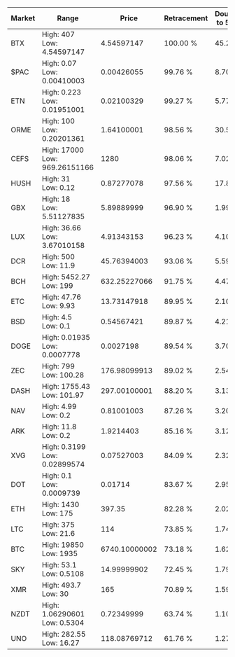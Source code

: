 | Market | Range | Price| Retracement | Doubles to 50% |
| --- | --- | --- | --- | --- |
| BTX | High: 407<br />Low: 4.54597147 | 4.54597147 | 100.00 % | 45.26 |
| $PAC | High: 0.07<br />Low: 0.00410003 | 0.00426055 | 99.76 % | 8.70 |
| ETN | High: 0.223<br />Low: 0.01951001 | 0.02100329 | 99.27 % | 5.77 |
| ORME | High: 100<br />Low: 0.20201361 | 1.64100001 | 98.56 % | 30.53 |
| CEFS | High: 17000<br />Low: 969.26151166 | 1280 | 98.06 % | 7.02 |
| HUSH | High: 31<br />Low: 0.12 | 0.87277078 | 97.56 % | 17.83 |
| GBX | High: 18<br />Low: 5.51127835 | 5.89889999 | 96.90 % | 1.99 |
| LUX | High: 36.66<br />Low: 3.67010158 | 4.91343153 | 96.23 % | 4.10 |
| DCR | High: 500<br />Low: 11.9 | 45.76394003 | 93.06 % | 5.59 |
| BCH | High: 5452.27<br />Low: 199 | 632.25227066 | 91.75 % | 4.47 |
| ETC | High: 47.76<br />Low: 9.93 | 13.73147918 | 89.95 % | 2.10 |
| BSD | High: 4.5<br />Low: 0.1 | 0.54567421 | 89.87 % | 4.21 |
| DOGE | High: 0.01935<br />Low: 0.0007778 | 0.0027198 | 89.54 % | 3.70 |
| ZEC | High: 799<br />Low: 100.28 | 176.98099913 | 89.02 % | 2.54 |
| DASH | High: 1755.43<br />Low: 101.97 | 297.00100001 | 88.20 % | 3.13 |
| NAV | High: 4.99<br />Low: 0.2 | 0.81001003 | 87.26 % | 3.20 |
| ARK | High: 11.8<br />Low: 0.2 | 1.9214403 | 85.16 % | 3.12 |
| XVG | High: 0.3199<br />Low: 0.02899574 | 0.07527003 | 84.09 % | 2.32 |
| DOT | High: 0.1<br />Low: 0.0009739 | 0.01714 | 83.67 % | 2.95 |
| ETH | High: 1430<br />Low: 175 | 397.35 | 82.28 % | 2.02 |
| LTC | High: 375<br />Low: 21.6 | 114 | 73.85 % | 1.74 |
| BTC | High: 19850<br />Low: 1935 | 6740.10000002 | 73.18 % | 1.62 |
| SKY | High: 53.1<br />Low: 0.5108 | 14.99999902 | 72.45 % | 1.79 |
| XMR | High: 493.7<br />Low: 30 | 165 | 70.89 % | 1.59 |
| NZDT | High: 1.06290601<br />Low: 0.5304 | 0.72349999 | 63.74 % | 1.10 |
| UNO | High: 282.55<br />Low: 16.27 | 118.08769712 | 61.76 % | 1.27 |
